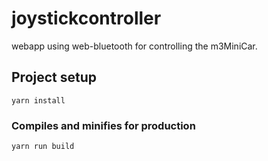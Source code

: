 # joystickcontroller

webapp using web-bluetooth for controlling the m3MiniCar.

## Project setup

```
yarn install
```

### Compiles and minifies for production

```
yarn run build
```
